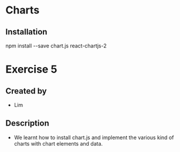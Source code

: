 # Charts

## Installation
npm install --save chart.js react-chartjs-2

# Exercise 5

## Created by
- Lim

## Description
- We learnt how to install chart.js and implement the various kind of charts with chart elements and data. 